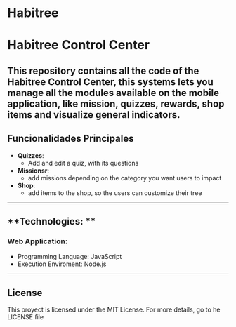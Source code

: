 # Habitree

# Habitree Control Center

This repository contains all the code of the Habitree Control Center, this systems lets you manage all the modules available on the mobile application, like mission, quizzes, rewards, shop items and visualize general indicators.
---

## **Funcionalidades Principales**

- **Quizzes**:
  - Add and edit a quiz, with its questions
- **Missionsr**:
  - add missions depending on the category you want users to impact
- **Shop**:
  - add items to the shop, so the users can customize their tree

---

## **Technologies: **

### **Web Application**:
  - Programming Language: JavaScript
  - Execution Enviroment: Node.js

---

## License
This proyect is licensed under the MIT License. For more details, go to he LICENSE file
